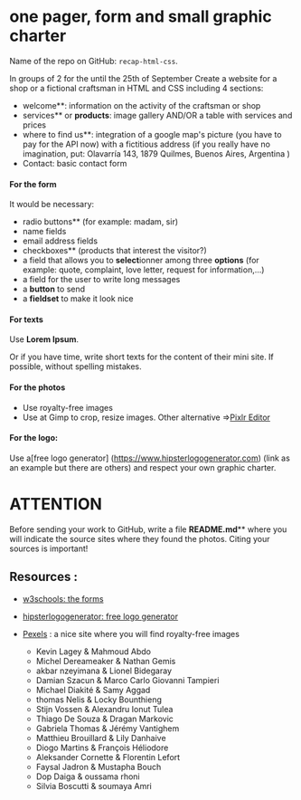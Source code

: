 # one pager, form and small graphic charter

Name of the repo on GitHub: `recap-html-css`.

In groups of 2 for the until the 25th of September
Create a website for a shop or a fictional craftsman in HTML and CSS including 4 sections:
- welcome**: information on the activity of the craftsman or shop
- services** or **products**: image gallery AND/OR a table with services and prices
- where to find us**: integration of a google map's picture (you have to pay for the API now) with a fictitious address (if you really have no imagination, put: Olavarría 143, 1879 Quilmes, Buenos Aires, Argentina
)
- Contact: basic contact form

#### For the form
It would be necessary:
- radio buttons** (for example: madam, sir)
- name fields
- email address fields
- checkboxes** (products that interest the visitor?)
- a field that allows you to **select**ionner among three **options** (for example: quote, complaint, love letter, request for information,...)
- a field for the user to write long messages
- a **button** to send
- a **fieldset** to make it look nice

#### For texts
Use **Lorem Ipsum**.

Or if you have time, write short texts for the content of their mini site. If possible, without spelling mistakes.

#### For the photos
- Use royalty-free images
- Use at Gimp to crop, resize images. Other alternative =>[Pixlr Editor](https://pixlr.com/editor/)

#### For the logo: 
Use a[free logo generator] (https://www.hipsterlogogenerator.com) (link as an example but there are others) and respect your own graphic charter.

# ATTENTION
Before sending your work to GitHub, write a file **README.md**** where you will indicate the source sites where they found the photos. Citing your sources is important!

## Resources :
- [w3schools: the forms](https://www.w3schools.com/html/html_forms.asp)
- [hipsterlogogenerator: free logo generator](https://www.hipsterlogogenerator.com)
- [Pexels](https://www.pexels.com) : a nice site where you will find royalty-free images


  - Kevin Lagey &  Mahmoud Abdo    
  - Michel Dereameaker & Nathan Gemis    
  - akbar nzeyimana &  Lionel Bidegaray    
  - Damian Szacun &  Marco Carlo Giovanni Tampieri    
  - Michael Diakité &  Samy Aggad    
  - thomas Nelis &  Locky Bounthieng    
  - Stijn Vossen &  Alexandru Ionut Tulea    
  - Thiago De Souza &  Dragan Markovic    
  - Gabriela Thomas &  Jérémy Vantighem    
  - Matthieu Brouillard &  Lily Danhaive    
  - Diogo Martins &  François Héliodore    
  - Aleksander Cornette &  Florentin Lefort    
  - Faysal Jadron & Mustapha Bouch     
  - Dop Daiga &  oussama rhoni    
  - Silvia Boscutti &  soumaya Amri   

